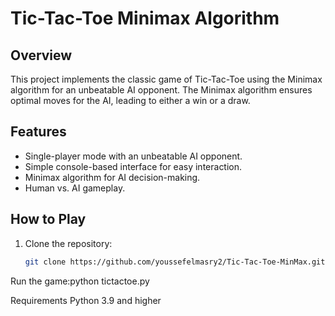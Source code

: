 # Tic-Tac-Toe Minimax Algorithm



## Overview

This project implements the classic game of Tic-Tac-Toe using the Minimax algorithm for an unbeatable AI opponent. The Minimax algorithm ensures optimal moves for the AI, leading to either a win or a draw.

## Features

- Single-player mode with an unbeatable AI opponent.
- Simple console-based interface for easy interaction.
- Minimax algorithm for AI decision-making.
- Human vs. AI gameplay.

## How to Play

1. Clone the repository:

   ```bash
   git clone https://github.com/youssefelmasry2/Tic-Tac-Toe-MinMax.git
Run the game:python tictactoe.py

Requirements
Python 3.9 and higher
